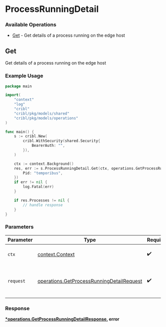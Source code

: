 # ProcessRunningDetail

### Available Operations

* [Get](#get) - Get details of a process running on the edge host

## Get

Get details of a process running on the edge host

### Example Usage

```go
package main

import(
	"context"
	"log"
	"cribl"
	"cribl/pkg/models/shared"
	"cribl/pkg/models/operations"
)

func main() {
    s := cribl.New(
        cribl.WithSecurity(shared.Security{
            BearerAuth: "",
        }),
    )

    ctx := context.Background()
    res, err := s.ProcessRunningDetail.Get(ctx, operations.GetProcessRunningDetailRequest{
        Pid: "temporibus",
    })
    if err != nil {
        log.Fatal(err)
    }

    if res.Processes != nil {
        // handle response
    }
}
```

### Parameters

| Parameter                                                                                              | Type                                                                                                   | Required                                                                                               | Description                                                                                            |
| ------------------------------------------------------------------------------------------------------ | ------------------------------------------------------------------------------------------------------ | ------------------------------------------------------------------------------------------------------ | ------------------------------------------------------------------------------------------------------ |
| `ctx`                                                                                                  | [context.Context](https://pkg.go.dev/context#Context)                                                  | :heavy_check_mark:                                                                                     | The context to use for the request.                                                                    |
| `request`                                                                                              | [operations.GetProcessRunningDetailRequest](../../models/operations/getprocessrunningdetailrequest.md) | :heavy_check_mark:                                                                                     | The request object to use for the request.                                                             |


### Response

**[*operations.GetProcessRunningDetailResponse](../../models/operations/getprocessrunningdetailresponse.md), error**

